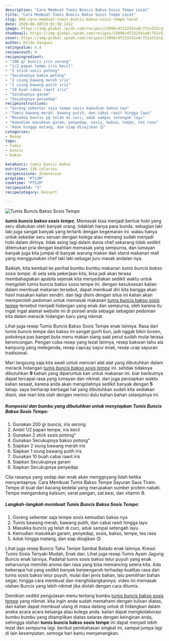 ```yaml
---
description: "Cara Membuat Tumis Buncis Bakso Sosis Tempe Lezat"
title: "Cara Membuat Tumis Buncis Bakso Sosis Tempe Lezat"
slug: 866-cara-membuat-tumis-buncis-bakso-sosis-tempe-lezat
date: 2020-06-30T23:01:50.141Z
image: https://img-global.cpcdn.com/recipes/23096c4f232541a0/751x532cq70/tumis-buncis-bakso-sosis-tempe-foto-resep-utama.jpg
thumbnail: https://img-global.cpcdn.com/recipes/23096c4f232541a0/751x532cq70/tumis-buncis-bakso-sosis-tempe-foto-resep-utama.jpg
cover: https://img-global.cpcdn.com/recipes/23096c4f232541a0/751x532cq70/tumis-buncis-bakso-sosis-tempe-foto-resep-utama.jpg
author: Hilda Vasquez
ratingvalue: 4.4
reviewcount: 9
recipeingredient:
- "200 gr buncis iris serong"
- "1/2 papan tempe iris kecil"
- "2 stick sosis potong"
- "Secukupnya bakso potong"
- "2 siung bawang merah iris"
- "1 siung bawang putih iris"
- "10 buah cabai rawit iris"
- "Secukupnya garam"
- "Secukupnya penyedap"
recipeinstructions:
- "Goreng sebentar saja tempe sosis kemudian bakso nya"
- "Tumis bawang merah, bawang putih, dan cabai rawit hingga layu"
- "Masukka buncis yg telah di cuci, aduk sampai setengah layu"
- "Kemudian masukkan garam, penyedap, sosis, bakso, tempe, tes rasa"
- "Aduk hingga matang, dan siap disajikan 😊"
categories:
- Resep
tags:
- tumis
- buncis
- bakso

katakunci: tumis buncis bakso 
nutrition: 130 calories
recipecuisine: Indonesian
preptime: "PT13M"
cooktime: "PT52M"
recipeyield: "3"
recipecategory: Dessert

---
```



![Tumis Buncis Bakso Sosis Tempe](https://img-global.cpcdn.com/recipes/23096c4f232541a0/751x532cq70/tumis-buncis-bakso-sosis-tempe-foto-resep-utama.jpg)

<b><i>tumis buncis bakso sosis tempe</i></b>, Memasak bisa menjadi bentuk hobi yang seru dilakukan oleh banyak orang. tidaklah hanya para bunda, sebagian laki laki juga sangat banyak yang tertarik dengan kegemaran ini. walau hanya untuk sekedar seru seruan dengan kolega atau memang sudah menjadi hobi dalam dirinya. tidak asing lagi dalam dunia chef sekarang tidak sedikit ditemukan pria dengan keahlian memasak yang sempurna, dan lumayan banyak juga kita jumpai di banyak warung makan dan stand makanan mall yang menggunakan chef laki laki sebagai juru masak andalan nya.

Baiklah, kita kembali ke perihal bumbu bumbu makanan <i>tumis buncis bakso sosis tempe</i>. di sela sela pekerjaan kita, bisa jadi akan terasa membahagiakan apabila sejenak kita menyediakan sedikit waktu untuk mengolah tumis buncis bakso sosis tempe ini. dengan kesuksesan kalian dalam membuat makanan tersebut, dapat membuat diri kita bangga akan hasil masakan kalian sendiri. dan lagi disini dengan situs ini kalian akan memperoleh pedoman untuk memasak makanan <u>tumis buncis bakso sosis tempe</u> tersebut menjadi hidangan yang enak dan sempurna, oleh karena itu ingat ingat alamat website ini di ponsel anda sebagai sebagian pedoman kita dalam meracik hidangan baru yang nikmat.

Lihat juga resep Tumis Buncis Bakso Sosis Tempe enak lainnya. Rasa dari tumis buncis tempe dan bakso ini sangat gurih bun, jadi nggak bikin bosen, pokoknya pas banget buta menu makan siang saat perut sudah mulai terasa keroncongan. Pengan coba resep yang lezat lainnya, resep bakwan tahu ala kampung yang melegenda, resep capcay sayur enak, resep urap sayuran tradisional.


Mari langsung saja kita awali untuk mencari alat alat yang dibutuhkan dalam meracik hidangan <u><i>tumis buncis bakso sosis tempe</i></u> ini. setidak tidaknya dibutuhkan <b>9</b> bahan yang diperuntuk kan untuk makanan ini. biar berikutnya dapat tercapai rasa yang lumayan dan nikmat. dan juga persiapkan waktu kalian sesaat, karena anda akan mengolahnya sedikit banyak dengan <b>5</b> tahap. saya berharap berbagai hal yang dibutuhkan sudah kita sediakan disini, oke mari kita olah dengan merinci dulu bahan bahan selanjutnya ini.

<!--inarticleads1-->

##### Komposisi dan bumbu yang dibutuhkan untuk menyiapkan Tumis Buncis Bakso Sosis Tempe:

1. Gunakan 200 gr buncis, iris serong
1. Ambil 1/2 papan tempe, iris kecil
1. Gunakan 2 stick sosis potong&#34;
1. Gunakan Secukupnya bakso potong&#34;
1. Siapkan 2 siung bawang merah iris
1. Siapkan 1 siung bawang putih iris
1. Gunakan 10 buah cabai rawit iris
1. Siapkan Secukupnya garam
1. Siapkan Secukupnya penyedap


Cita rasanya yang sedap dan enak akan menggoyang lidah ketika menyantapnya. Cara Membuat Tumis Bakso Tempe Sayuran Saus Tiram. Tempe di buat dari kacang kedelai yang merupakan sumber protein nabati. Tempe mengandung kalsium, serat pangan, zat besi, dan vitamin B. 

<!--inarticleads2-->

##### Langkah-langkah membuat Tumis Buncis Bakso Sosis Tempe:

1. Goreng sebentar saja tempe sosis kemudian bakso nya
1. Tumis bawang merah, bawang putih, dan cabai rawit hingga layu
1. Masukka buncis yg telah di cuci, aduk sampai setengah layu
1. Kemudian masukkan garam, penyedap, sosis, bakso, tempe, tes rasa
1. Aduk hingga matang, dan siap disajikan 😊


Lihat juga resep Buncis Tahu Tempe Sambal Balado enak lainnya. Kreasi Tumis Sosis Teriyaki Mudah, Enak dan. Lihat juga resep Tumis Ayam Jagung Buncis enak lainnya. Padahal tumis sosis bakso telur puyuh yang enak seharusnya memiliki aroma dan rasa yang bisa memancing selera kita. Ada beberapa hal yang sedikit banyak berpengaruh terhadap kualitas rasa dari tumis sosis bakso telur puyuh, mulai dari jenis bahan, lalu pemilihan bahan segar, hingga cara membuat dan menghidangkannya. video ini memasak olahan Buncis yang lebih nikmat jika diolah dengan cara ditumis. 

Demikian sedikit pengulasan menu tentang bumbu <u>tumis buncis bakso sosis tempe</u> yang nikmat. kita ingin anda sudah memahami dengan tulisan diatas, dan kalian dapat membuat ulang di masa datang untuk di hidangkan dalam aneka acara acara keluarga atau kolega anda. kalian dapat mengkolaborasi bumbu bumbu yang ditampilkan diatas selaras dengan keinginan anda, sehingga olahan <b>tumis buncis bakso sosis tempe</b> ini dapat menjadi lebih lezat dan sempurna lagi. berikut pembahasan singkat ini, sampai jumpa lagi di lain kesempatan. semoga hari kamu menyenangkan.
